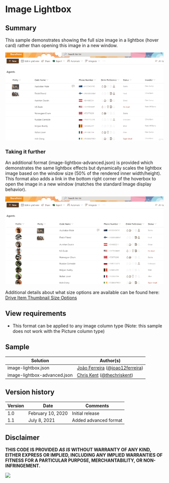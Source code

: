 # Image Lightbox

## Summary
This sample demonstrates showing the full size image in a lightbox (hover card) rather than opening this image in a new window.

![screenshot of the sample](./assets/screenshot.gif)

### Taking it further

An additional format (image-lightbox-advanced.json) is provided which demonstrates the same lightbox effects but dynamically scales the lightbox image based on the window size (50% of the rendered inner width/height). This format also adds a link in the bottom right corner of the hoverbox to open the image in a new window (matches the standard Image display behavior).

![screenshot of the advanced sample](./assets/screenshotAdvanced.gif)

Additional details about what size options are available can be found here: [Drive Item Thumbnail Size Options](https://docs.microsoft.com/graph/api/driveitem-list-thumbnails?view=graph-rest-1.0&tabs=http#size-options)

## View requirements
- This format can be applied to any image column type (Note: this sample does not work with the Picture column type)


## Sample

Solution|Author(s)
--------|---------
image-lightbox.json | [João Ferreira](https://github.com/joaoferreira) ([@joao12ferreira](https://twitter.com/Joao12Ferreira))
image-lightbox-advanced.json | [Chris Kent](https://github.com/thechriskent) ([@thechriskent](https://twitter.com/thechriskent))

## Version history

Version|Date|Comments
-------|----|--------
1.0|February 10, 2020|Initial release
1.1|July 8, 2021|Added advanced format


## Disclaimer
**THIS CODE IS PROVIDED *AS IS* WITHOUT WARRANTY OF ANY KIND, EITHER EXPRESS OR IMPLIED, INCLUDING ANY IMPLIED WARRANTIES OF FITNESS FOR A PARTICULAR PURPOSE, MERCHANTABILITY, OR NON-INFRINGEMENT.**

<img src="https://pnptelemetry.azurewebsites.net/list-formatting/column-samples/image-lightbox" />